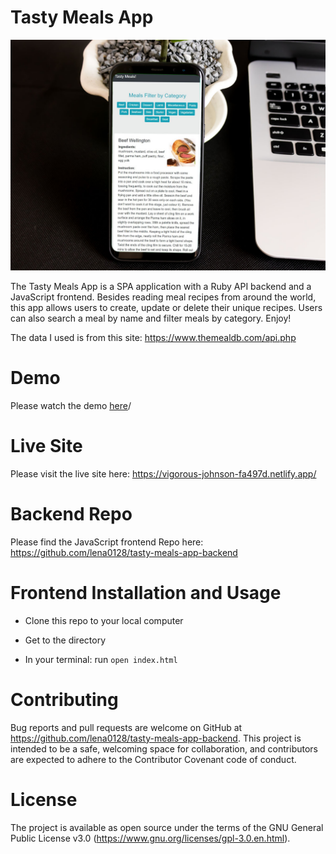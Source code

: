 # Tasty Meals App

<img src="./src/tasty-meals.jpg" alt="banner image">

The Tasty Meals App is a SPA application with a Ruby API backend and a JavaScript frontend. Besides reading meal recipes from around the world, this app allows users to create, update or delete their unique recipes. Users can also search a meal by name and filter meals by category. Enjoy!

The data I used is from this site: https://www.themealdb.com/api.php

# Demo
Please watch the demo <a href="https://youtu.be/dzcYoUgh3GU">here</a>/

# Live Site
Please visit the live site here: https://vigorous-johnson-fa497d.netlify.app/

# Backend Repo
Please find the JavaScript frontend Repo here: https://github.com/lena0128/tasty-meals-app-backend

# Frontend Installation and Usage
* Clone this repo to your local computer

* Get to the directory

* In your terminal: run `open index.html`

# Contributing
Bug reports and pull requests are welcome on GitHub at https://github.com/lena0128/tasty-meals-app-backend. This project is intended to be a safe, welcoming space for collaboration, and contributors are expected to adhere to the Contributor Covenant code of conduct.

# License
The project is available as open source under the terms of the GNU General Public License v3.0 (https://www.gnu.org/licenses/gpl-3.0.en.html).
